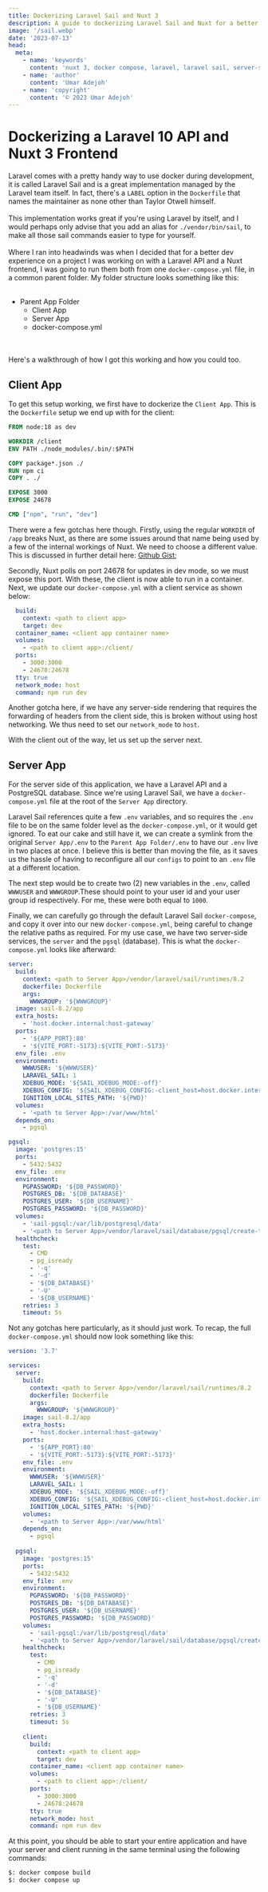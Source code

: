 ```yaml
---
title: Dockerizing Laravel Sail and Nuxt 3
description: A guide to dockerizing Laravel Sail and Nuxt for a better dev experience using docker compose.
image: '/sail.webp'
date: '2023-07-13'
head:
  meta:
    - name: 'keywords'
      content: 'nuxt 3, docker compose, laravel, laravel sail, server-side rendering, postgresql, api'
    - name: 'author'
      content: 'Umar Adejoh'
    - name: 'copyright'
      content: '© 2023 Umar Adejoh'
---
```


# Dockerizing a Laravel 10 API and Nuxt 3 Frontend

Laravel comes with a pretty handy way to use docker during development, it is called Laravel Sail and is a great implementation managed by the Laravel team itself. In fact, there's a `LABEL` option in the `Dockerfile` that names the maintainer as none other than Taylor Otwell himself.
<br><br>
This implementation works great if you're using Laravel by itself, and I would perhaps only advise that you add an alias for `./vendor/bin/sail`, to make all those sail commands easier to type for yourself.
<br><br>
Where I ran into headwinds was when I decided that for a better dev experience on a project I was working on with a Laravel API and a Nuxt frontend, I was going to run them both from one `docker-compose.yml` file, in a common parent folder. My folder structure looks something like this:
<br><br>

- Parent App Folder
  - Client App
  - Server App
  - docker-compose.yml

<br><br>
Here's a walkthrough of how I got this working and how you could too.

## Client App

To get this setup working, we first have to dockerize the `Client App`. This is the `Dockerfile` setup we end up with for the client:

```dockerfile
FROM node:18 as dev

WORKDIR /client
ENV PATH ./node_modules/.bin/:$PATH

COPY package*.json ./
RUN npm ci
COPY . ./

EXPOSE 3000
EXPOSE 24678

CMD ["npm", "run", "dev"]
```

There were a few gotchas here though. Firstly, using the regular `WORKDIR` of `/app` breaks Nuxt, as there are some issues around that name being used by a few of the internal workings of Nuxt. We need to choose a different value. This is discussed in further detail here: [Github Gist](https://github.com/nuxt/nuxt/issues/20446);

Secondly, Nuxt polls on port 24678 for updates in dev mode, so we must expose this port. With these, the client is now able to run in a container. Next, we update our `docker-compose.yml` with a client service as shown below:

```yaml
  build: 
    context: <path to client app>
    target: dev
  container_name: <client app container name>
  volumes:
    - <path to client app>:/client/
  ports:
    - 3000:3000
    - 24678:24678
  tty: true
  network_mode: host
  command: npm run dev
```

Another gotcha here, if we have any server-side rendering that requires the forwarding of headers from the client side, this is broken without using host networking. We thus need to set our `network_mode` to `host`.

With the client out of the way, let us set up the server next.

## Server App

For the server side of this application, we have a Laravel API and a PostgreSQL database. Since we're using Laravel Sail, we have a `docker-compose.yml` file at the root of the `Server App` directory.

Laravel Sail references quite a few `.env` variables, and so requires the `.env` file to be on the same folder level as the `docker-compose.yml`, or it would get ignored. To eat our cake and still have it, we can create a symlink from the original `Server App/.env` to the `Parent App Folder/.env` to have our `.env` live in two places at once. I believe this is better than moving the file, as it saves us the hassle of having to reconfigure all our `configs` to point to an `.env` file at a different location.

The next step would be to create two (2) new variables in the `.env`, called `WWWUSER` and `WWWGROUP`.These should point to your user id and your user group id respectively. For me, these were both equal to `1000`.

Finally, we can carefully go through the default Laravel Sail `docker-compose`, and copy it over into our new `docker-compose.yml`, being careful to change the relative paths as required. For my use case, we have two server-side services, the `server` and the `pgsql` (database). This is what the `docker-compose.yml` looks like afterward:

```yaml
server:
  build:
    context: <path to Server App>/vendor/laravel/sail/runtimes/8.2
    dockerfile: Dockerfile
    args:
      WWWGROUP: '${WWWGROUP}'
  image: sail-8.2/app
  extra_hosts:
    - 'host.docker.internal:host-gateway'
  ports:
    - '${APP_PORT}:80'
    - '${VITE_PORT:-5173}:${VITE_PORT:-5173}'
  env_file: .env
  environment:
    WWWUSER: '${WWWUSER}'
    LARAVEL_SAIL: 1
    XDEBUG_MODE: '${SAIL_XDEBUG_MODE:-off}'
    XDEBUG_CONFIG: '${SAIL_XDEBUG_CONFIG:-client_host=host.docker.internal}'
    IGNITION_LOCAL_SITES_PATH: '${PWD}'
  volumes:
    - '<path to Server App>:/var/www/html'
  depends_on:
    - pgsql

pgsql:
  image: 'postgres:15'
  ports:
    - 5432:5432
  env_file: .env
  environment:
    PGPASSWORD: '${DB_PASSWORD}'
    POSTGRES_DB: '${DB_DATABASE}'
    POSTGRES_USER: '${DB_USERNAME}'
    POSTGRES_PASSWORD: '${DB_PASSWORD}'
  volumes:
    - 'sail-pgsql:/var/lib/postgresql/data'
    - '<path to Server App>/vendor/laravel/sail/database/pgsql/create-testing-database.sql:/docker-entrypoint-initdb.d/10-create-testing-database.sql'
  healthcheck:
    test:
      - CMD
      - pg_isready
      - '-q'
      - '-d'
      - '${DB_DATABASE}'
      - '-U'
      - '${DB_USERNAME}'
    retries: 3
    timeout: 5s
```

Not any gotchas here particularly, as it should just work. To recap, the full `docker-compose.yml` should now look something like this:

```yaml
version: '3.7'

services:
  server:
    build:
      context: <path to Server App>/vendor/laravel/sail/runtimes/8.2
      dockerfile: Dockerfile
      args:
        WWWGROUP: '${WWWGROUP}'
    image: sail-8.2/app
    extra_hosts:
      - 'host.docker.internal:host-gateway'
    ports:
      - '${APP_PORT}:80'
      - '${VITE_PORT:-5173}:${VITE_PORT:-5173}'
    env_file: .env
    environment:
      WWWUSER: '${WWWUSER}'
      LARAVEL_SAIL: 1
      XDEBUG_MODE: '${SAIL_XDEBUG_MODE:-off}'
      XDEBUG_CONFIG: '${SAIL_XDEBUG_CONFIG:-client_host=host.docker.internal}'
      IGNITION_LOCAL_SITES_PATH: '${PWD}'
    volumes:
      - '<path to Server App>:/var/www/html'
    depends_on:
      - pgsql
  
  pgsql:
    image: 'postgres:15'
    ports:
      - 5432:5432
    env_file: .env
    environment:
      PGPASSWORD: '${DB_PASSWORD}'
      POSTGRES_DB: '${DB_DATABASE}'
      POSTGRES_USER: '${DB_USERNAME}'
      POSTGRES_PASSWORD: '${DB_PASSWORD}'
    volumes:
      - 'sail-pgsql:/var/lib/postgresql/data'
      - '<path to Server App>/vendor/laravel/sail/database/pgsql/create-testing-database.sql:/docker-entrypoint-initdb.d/10-create-testing-database.sql'
    healthcheck:
      test:
        - CMD
        - pg_isready
        - '-q'
        - '-d'
        - '${DB_DATABASE}'
        - '-U'
        - '${DB_USERNAME}'
      retries: 3
      timeout: 5s
    
    client:
      build: 
        context: <path to client app>
        target: dev
      container_name: <client app container name>
      volumes:
        - <path to client app>:/client/
      ports:
        - 3000:3000
        - 24678:24678
      tty: true
      network_mode: host
      command: npm run dev
```

At this point, you should be able to start your entire application and have your server and client running in the same terminal using the following commands:

```bash
$: docker compose build
$: docker compose up
```